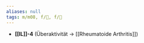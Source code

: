```yaml
---
aliases: null
tags: m/m08, f/💉, f/🧪
---
```

- **[[IL]]-4** (Überaktivität → [[Rheumatoide Arthritis]])